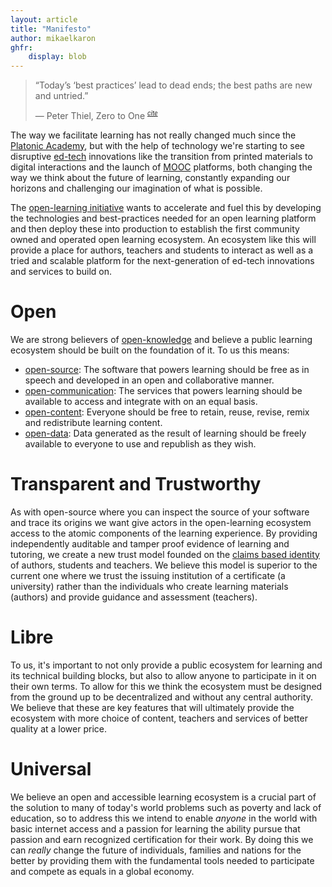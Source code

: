 ```yaml
---
layout: article
title: "Manifesto"
author: mikaelkaron
ghfr:
    display: blob
---
```


> “Today’s ‘best practices’ lead to dead ends; the best paths are new and untried.”
>
> — Peter Thiel, Zero to One <sup><small>[*cite*](http://zerotoonebook.com/)</small></sup>

The way we facilitate learning has not really changed much since the [Platonic Academy](http://en.wikipedia.org/wiki/Platonic_Academy), but with the help of technology we're starting to see disruptive [ed-tech](http://en.wikipedia.org/wiki/Edtech) innovations like the transition from printed materials to digital interactions and the launch of [MOOC](http://en.wikipedia.org/wiki/Massive_open_online_course) platforms, both changing the way we think about the future of learning, constantly expanding our horizons and challenging our imagination of what is possible.

The [open-learning initiative](http://open-learning.org) wants to accelerate and fuel this by developing the technologies and best-practices needed for an open learning platform and then deploy these into production to establish the first community owned and operated open learning ecosystem. An ecosystem like this will provide a place for authors, teachers and students to interact as well as a tried and scalable platform for the next-generation of ed-tech innovations and services to build on.

# Open

We are strong believers of [open-knowledge](http://en.wikipedia.org/wiki/Open_knowledge) and believe a public learning ecosystem should be built on the foundation of it. To us this means:

- [open-source](http://en.wikipedia.org/wiki/Open-source): The software that powers learning should be free as in speech and developed in an open and collaborative manner.
- [open-communication](http://en.wikipedia.org/wiki/Open_communication): The services that powers learning should be available to access and integrate with on an equal basis.
- [open-content](http://en.wikipedia.org/wiki/Open_content): Everyone should be free to retain, reuse, revise, remix and redistribute learning content.
- [open-data](http://en.wikipedia.org/wiki/Open_data): Data generated as the result of learning should be freely available to everyone to use and republish as they wish.

# Transparent and Trustworthy

As with open-source where you can inspect the source of your software and trace its origins we want give actors in the open-learning ecosystem access to the atomic components of the learning experience. By providing independently auditable and tamper proof evidence of learning and tutoring, we create a new trust model founded on the [claims based identity](http://en.wikipedia.org/wiki/Claims-based_identity) of authors, students and teachers. We believe this model is superior to the current one where we trust the issuing institution of a certificate (a university) rather than the individuals who create learning materials (authors) and provide guidance and assessment (teachers).

# Libre

To us, it's important to not only provide a public ecosystem for learning and its technical building blocks, but also to allow anyone to participate in it on their own terms. To allow for this we think the ecosystem must be designed from the ground up to be decentralized and without any central authority. We believe that these are key features that will ultimately provide the ecosystem with more choice of content, teachers and services of better quality at a lower price.

# Universal

We believe an open and accessible learning ecosystem is a crucial part of the solution to many of today's world problems such as poverty and lack of education, so to address this we intend to enable *anyone* in the world with basic internet access and a passion for learning the ability pursue that passion and earn recognized certification for their work. By doing this we can *really* change the future of individuals, families and nations for the better by providing them with the fundamental tools needed to participate and compete as equals in a global economy. 
